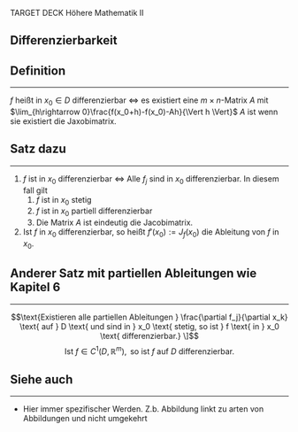 
TARGET DECK
Höhere Mathematik II

Differenzierbarkeit
--
## Definition
***
$f$ heißt in $x_0\in D$ differenzierbar $\iff$ es existiert eine $m\times n$-Matrix $A$ mit
$\lim_{h\rightarrow 0}\frac{f(x_0+h)-f(x_0)-Ah}{\Vert h \Vert}$
$A$ ist wenn sie existiert die Jaxobimatrix.
## Satz dazu
***
1. $f$ ist in $x_0$ differenzierbar $\iff$ Alle $f_j$ sind in $x_0$ differenzierbar. In diesem fall gilt
	1. $f$ ist in $x_0$ stetig
	2. $f$ ist in $x_0$ partiell differenzierbar
	3. Die Matrix $A$ ist eindeutig die Jacobimatrix.
2. Ist $f$ in $x_0$ differenzierbar, so heißt $f'(x_0):=J_f(x_0)$ die Ableitung von $f$ in $x_0$.
## Anderer Satz mit partiellen Ableitungen wie Kapitel 6
***
$$\text{Existieren alle partiellen Ableitungen } \frac{\partial f_j}{\partial x_k} \text{ auf } D \text{ und sind in } x_0 \text{ stetig, so ist } f \text{ in } x_0 \text{ differenzierbar.}
\]$$
$$
\text{Ist } f \in C^1(D, \mathbb{R}^m), \text{ so ist } f \text{ auf } D \text{ differenzierbar.}
$$
## Siehe auch
***
* Hier immer spezifischer Werden. Z.b. Abbildung linkt zu arten von Abbildungen und nicht umgekehrt